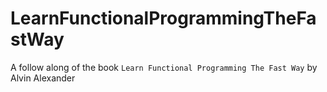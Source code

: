 # LearnFunctionalProgrammingTheFastWay
A follow along of the book `Learn Functional Programming The Fast Way` by Alvin Alexander
